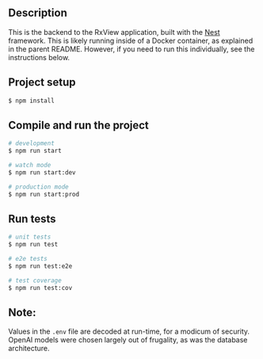## Description

This is the backend to the RxView application, built with the [Nest](https://github.com/nestjs/nest) framework. This is likely running inside of a Docker container, as explained in the parent README. However, if you need to run this individually, see the instructions below.

## Project setup

```bash
$ npm install
```

## Compile and run the project

```bash
# development
$ npm run start

# watch mode
$ npm run start:dev

# production mode
$ npm run start:prod
```

## Run tests

```bash
# unit tests
$ npm run test

# e2e tests
$ npm run test:e2e

# test coverage
$ npm run test:cov
```

## Note:
Values in the `.env` file are decoded at run-time, for a modicum of security. OpenAI models were chosen largely out of frugality, as was the database architecture.